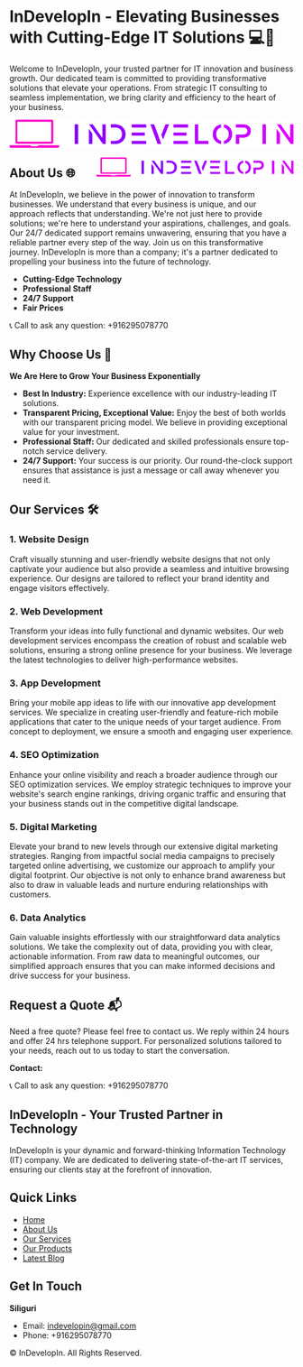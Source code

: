 # InDevelopIn - Elevating Businesses with Cutting-Edge IT Solutions 💻🚀

Welcome to InDevelopIn, your trusted partner for IT innovation and business growth. Our dedicated team is committed to providing transformative solutions that elevate your operations. From strategic IT consulting to seamless implementation, we bring clarity and efficiency to the heart of your business.

![Banner Image](https://github.com/InDevelopIn/InDevelopIn/blob/main/logo.svg) 

<img align='right' src="https://github.com/InDevelopIn/InDevelopIn/blob/main/logo.svg" width="350">


## About Us 🌐

At InDevelopIn, we believe in the power of innovation to transform businesses. We understand that every business is unique, and our approach reflects that understanding. We're not just here to provide solutions; we're here to understand your aspirations, challenges, and goals. Our 24/7 dedicated support remains unwavering, ensuring that you have a reliable partner every step of the way. Join us on this transformative journey. InDevelopIn is more than a company; it's a partner dedicated to propelling your business into the future of technology.

- **Cutting-Edge Technology**
- **Professional Staff**
- **24/7 Support**
- **Fair Prices**

📞 Call to ask any question: +916295078770

## Why Choose Us 🌟

**We Are Here to Grow Your Business Exponentially**

- **Best In Industry:** Experience excellence with our industry-leading IT solutions.
- **Transparent Pricing, Exceptional Value:** Enjoy the best of both worlds with our transparent pricing model. We believe in providing exceptional value for your investment.
- **Professional Staff:** Our dedicated and skilled professionals ensure top-notch service delivery.
- **24/7 Support:** Your success is our priority. Our round-the-clock support ensures that assistance is just a message or call away whenever you need it.

## Our Services 🛠️

### 1. Website Design
Craft visually stunning and user-friendly website designs that not only captivate your audience but also provide a seamless and intuitive browsing experience. Our designs are tailored to reflect your brand identity and engage visitors effectively.

### 2. Web Development
Transform your ideas into fully functional and dynamic websites. Our web development services encompass the creation of robust and scalable web solutions, ensuring a strong online presence for your business. We leverage the latest technologies to deliver high-performance websites.


### 3. App Development
Bring your mobile app ideas to life with our innovative app development services. We specialize in creating user-friendly and feature-rich mobile applications that cater to the unique needs of your target audience. From concept to deployment, we ensure a smooth and engaging user experience.


### 4. SEO Optimization
Enhance your online visibility and reach a broader audience through our SEO optimization services. We employ strategic techniques to improve your website's search engine rankings, driving organic traffic and ensuring that your business stands out in the competitive digital landscape.


### 5. Digital Marketing
Elevate your brand to new levels through our extensive digital marketing strategies. Ranging from impactful social media campaigns to precisely targeted online advertising, we customize our approach to amplify your digital footprint. Our objective is not only to enhance brand awareness but also to draw in valuable leads and nurture enduring relationships with customers.


### 6. Data Analytics
Gain valuable insights effortlessly with our straightforward data analytics solutions. We take the complexity out of data, providing you with clear, actionable information. From raw data to meaningful outcomes, our simplified approach ensures that you can make informed decisions and drive success for your business.


## Request a Quote 📬

Need a free quote? Please feel free to contact us. We reply within 24 hours and offer 24 hrs telephone support. For personalized solutions tailored to your needs, reach out to us today to start the conversation.

**Contact:**

📞 Call to ask any question: +916295078770



## InDevelopIn - Your Trusted Partner in Technology

InDevelopIn is your dynamic and forward-thinking Information Technology (IT) company. We are dedicated to delivering state-of-the-art IT services, ensuring our clients stay at the forefront of innovation.

## Quick Links

- [Home](http://www.indevelopin.com/) 
- [About Us](http://www.indevelopin.com/about) 
- [Our Services](http://www.indevelopin.com/services) 
- [Our Products](http://www.indevelopin.com/products) 
- [Latest Blog](http://www.indevelopin.com/blogs) 


## Get In Touch

**Siliguri**

- Email: indevelopin@gmail.com
- Phone: +916295078770

© InDevelopIn. All Rights Reserved.
